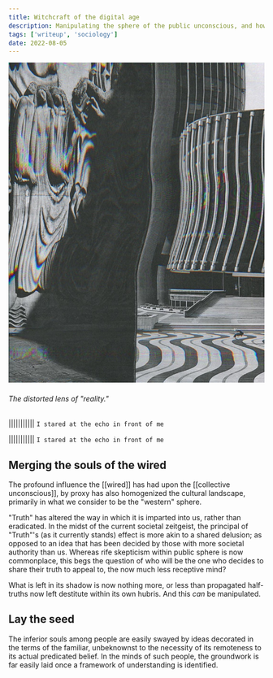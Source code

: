 ```yaml
---
title: Witchcraft of the digital age
description: Manipulating the sphere of the public unconscious, and how to twist the information dystopia to your will.
tags: ['writeup', 'sociology']
date: 2022-08-05
---
```


![Alt Image](/static/img/surrealcity.jpg)

###### The distorted lens of "reality."

||||||||||| `I stared at the echo in front of me`

||||||||||| `I stared at the echo in front of me`

## Merging the souls of the wired

The profound influence the [[wired]] has had upon the [[collective unconscious]], by proxy has also homogenized the cultural landscape, primarily in what we consider to be the "western" sphere.

"Truth" has altered the way in which it is imparted into us, rather than eradicated. In the midst of the current societal zeitgeist, the principal of "Truth"'s (as it currently stands) effect is more akin to a shared delusion; as opposed to an idea that has been decided by those with more societal authority than us. Whereas rife skepticism within public sphere is now commonplace, this begs the question of who will be the one who decides to share their truth to appeal to, the now much less receptive mind?

What is left in its shadow is now nothing more, or less than propagated half-truths now left destitute within its own hubris. And this *can* be manipulated.

## Lay the seed

The inferior souls among people are easily swayed by ideas decorated in the terms of the familiar, unbeknownst to the necessity of its remoteness to its actual predicated belief. In the minds of such people, the groundwork is far easily laid once a framework of understanding is identified.
